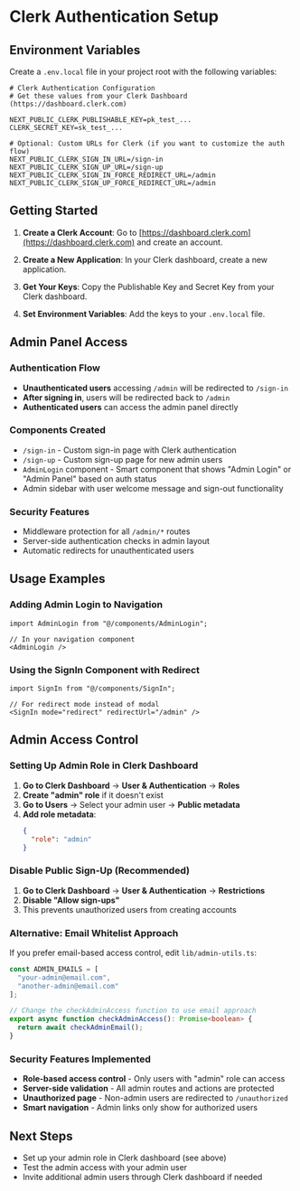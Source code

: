 # Clerk Authentication Setup

## Environment Variables

Create a `.env.local` file in your project root with the following variables:

```env
# Clerk Authentication Configuration
# Get these values from your Clerk Dashboard (https://dashboard.clerk.com)

NEXT_PUBLIC_CLERK_PUBLISHABLE_KEY=pk_test_...
CLERK_SECRET_KEY=sk_test_...

# Optional: Custom URLs for Clerk (if you want to customize the auth flow)
NEXT_PUBLIC_CLERK_SIGN_IN_URL=/sign-in
NEXT_PUBLIC_CLERK_SIGN_UP_URL=/sign-up
NEXT_PUBLIC_CLERK_SIGN_IN_FORCE_REDIRECT_URL=/admin
NEXT_PUBLIC_CLERK_SIGN_UP_FORCE_REDIRECT_URL=/admin
```

## Getting Started

1. **Create a Clerk Account**: Go to [https://dashboard.clerk.com](https://dashboard.clerk.com) and create an account.

2. **Create a New Application**: In your Clerk dashboard, create a new application.

3. **Get Your Keys**: Copy the Publishable Key and Secret Key from your Clerk dashboard.

4. **Set Environment Variables**: Add the keys to your `.env.local` file.

## Admin Panel Access

### Authentication Flow

- **Unauthenticated users** accessing `/admin` will be redirected to `/sign-in`
- **After signing in**, users will be redirected back to `/admin`
- **Authenticated users** can access the admin panel directly

### Components Created

- `/sign-in` - Custom sign-in page with Clerk authentication
- `/sign-up` - Custom sign-up page for new admin users
- `AdminLogin` component - Smart component that shows "Admin Login" or "Admin Panel" based on auth status
- Admin sidebar with user welcome message and sign-out functionality

### Security Features

- Middleware protection for all `/admin/*` routes
- Server-side authentication checks in admin layout
- Automatic redirects for unauthenticated users

## Usage Examples

### Adding Admin Login to Navigation

```tsx
import AdminLogin from "@/components/AdminLogin";

// In your navigation component
<AdminLogin />
```

### Using the SignIn Component with Redirect

```tsx
import SignIn from "@/components/SignIn";

// For redirect mode instead of modal
<SignIn mode="redirect" redirectUrl="/admin" />
```

## Admin Access Control

### Setting Up Admin Role in Clerk Dashboard

1. **Go to Clerk Dashboard** → **User & Authentication** → **Roles**
2. **Create "admin" role** if it doesn't exist
3. **Go to Users** → Select your admin user → **Public metadata**
4. **Add role metadata**:
   ```json
   {
     "role": "admin"
   }
   ```

### Disable Public Sign-Up (Recommended)

1. **Go to Clerk Dashboard** → **User & Authentication** → **Restrictions**
2. **Disable "Allow sign-ups"**
3. This prevents unauthorized users from creating accounts

### Alternative: Email Whitelist Approach

If you prefer email-based access control, edit `lib/admin-utils.ts`:

```typescript
const ADMIN_EMAILS = [
  "your-admin@email.com",
  "another-admin@email.com"
];

// Change the checkAdminAccess function to use email approach
export async function checkAdminAccess(): Promise<boolean> {
  return await checkAdminEmail();
}
```

### Security Features Implemented

- **Role-based access control** - Only users with "admin" role can access
- **Server-side validation** - All admin routes and actions are protected
- **Unauthorized page** - Non-admin users are redirected to `/unauthorized`
- **Smart navigation** - Admin links only show for authorized users

## Next Steps

- Set up your admin role in Clerk dashboard (see above)
- Test the admin access with your admin user
- Invite additional admin users through Clerk dashboard if needed 